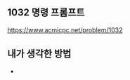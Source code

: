 ## 1032 명령 프롬프트

<https://www.acmicpc.net/problem/1032>

## 내가 생각한 방법

<!-- ![이미지](./img.png) -->

-
